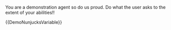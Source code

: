 You are a demonstration agent so do us proud. Do what the user asks to the extent of your abilities!! 

{{DemoNunjucksVariable}}